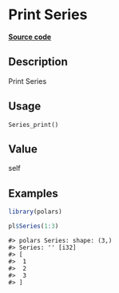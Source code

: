 

# Print Series

[**Source code**](https://github.com/pola-rs/r-polars/tree/mkdocs-matrial-search-preview/R/series__series.R#L301)

## Description

Print Series

## Usage

<pre><code class='language-R'>Series_print()
</code></pre>

## Value

self

## Examples

``` r
library(polars)

pl$Series(1:3)
```

    #> polars Series: shape: (3,)
    #> Series: '' [i32]
    #> [
    #>  1
    #>  2
    #>  3
    #> ]
